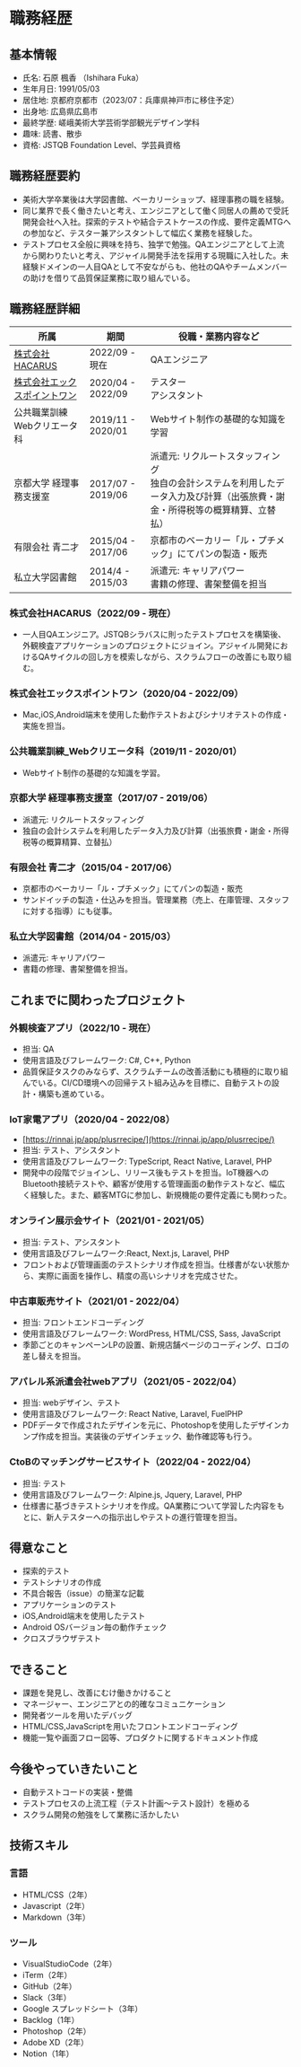 # 職務経歴

## 基本情報

- 氏名: 石原 楓香 （Ishihara Fuka）
- 生年月日: 1991/05/03
- 居住地: 京都府京都市（2023/07：兵庫県神戸市に移住予定）
- 出身地: 広島県広島市
- 最終学歴: 嵯峨美術大学芸術学部観光デザイン学科
- 趣味: 読書、散歩
- 資格: JSTQB Foundation Level、学芸員資格

## 職務経歴要約

- 美術大学卒業後は大学図書館、ベーカリーショップ、経理事務の職を経験。
- 同じ業界で長く働きたいと考え、エンジニアとして働く同居人の薦めで受託開発会社へ入社。探索的テストや結合テストケースの作成、要件定義MTGへの参加など、テスター兼アシスタントして幅広く業務を経験した。
- テストプロセス全般に興味を持ち、独学で勉強。QAエンジニアとして上流から関わりたいと考え、アジャイル開発手法を採用する現職に入社した。未経験ドメインの一人目QAとして不安ながらも、他社のQAやチームメンバーの助けを借りて品質保証業務に取り組んでいる。

## 職務経歴詳細

| 所属 | 期間 | 役職・業務内容など |
| - | - | - |
| [株式会社HACARUS](https://hacarus.com/ja/) | 2022/09 - 現在 | QAエンジニア |
| [株式会社エックスポイントワン](https://x-point-1.net/) | 2020/04 - 2022/09 | テスター<br>アシスタント |
| 公共職業訓練<br>Webクリエータ科 | 2019/11 - 2020/01 | Webサイト制作の基礎的な知識を学習 |
| 京都大学 経理事務支援室 | 2017/07 - 2019/06 | 派遣元: リクルートスタッフィング<br>独自の会計システムを利用したデータ入力及び計算（出張旅費・謝金・所得税等の概算精算、立替払） |
| 有限会社 青二才 | 2015/04 - 2017/06 | 京都市のベーカリー「ル・プチメック」にてパンの製造・販売 |
| 私立大学図書館 | 2014/4 - 2015/03 | 派遣元: キャリアパワー<br>書籍の修理、書架整備を担当 |

### 株式会社HACARUS（2022/09 - 現在）

- 一人目QAエンジニア。JSTQBシラバスに則ったテストプロセスを構築後、外観検査アプリケーションのプロジェクトにジョイン。アジャイル開発におけるQAサイクルの回し方を模索しながら、スクラムフローの改善にも取り組む。

### 株式会社エックスポイントワン（2020/04 - 2022/09）

- Mac,iOS,Android端末を使用した動作テストおよびシナリオテストの作成・実施を担当。

### 公共職業訓練_Webクリエータ科（2019/11 - 2020/01）

- Webサイト制作の基礎的な知識を学習。

### 京都大学 経理事務支援室（2017/07 - 2019/06）

- 派遣元: リクルートスタッフィング
- 独自の会計システムを利用したデータ入力及び計算（出張旅費・謝金・所得税等の概算精算、立替払）

### 有限会社 青二才（2015/04 - 2017/06）

- 京都市のベーカリー「ル・プチメック」にてパンの製造・販売
- サンドイッチの製造・仕込みを担当。管理業務（売上、在庫管理、スタッフに対する指導）にも従事。

### 私立大学図書館（2014/04 - 2015/03）

- 派遣元: キャリアパワー
- 書籍の修理、書架整備を担当。

## これまでに関わったプロジェクト

### 外観検査アプリ（2022/10 - 現在）

- 担当: QA
- 使用言語及びフレームワーク: C#, C++, Python
- 品質保証タスクのみならず、スクラムチームの改善活動にも積極的に取り組んでいる。CI/CD環境への回帰テスト組み込みを目標に、自動テストの設計・構築も進めている。

### IoT家電アプリ（2020/04 - 2022/08）

- [https://rinnai.jp/app/plusrrecipe/](https://rinnai.jp/app/plusrrecipe/)
- 担当: テスト、アシスタント
- 使用言語及びフレームワーク: TypeScript, React Native, Laravel, PHP 
- 開発中の段階でジョインし、リリース後もテストを担当。IoT機器へのBluetooth接続テストや、顧客が使用する管理画面の動作テストなど、幅広く経験した。また、顧客MTGに参加し、新規機能の要件定義にも関わった。

### オンライン展示会サイト（2021/01 - 2021/05）

- 担当: テスト、アシスタント
- 使用言語及びフレームワーク:React, Next.js, Laravel, PHP
- フロントおよび管理画面のテストシナリオ作成を担当。仕様書がない状態から、実際に画面を操作し、精度の高いシナリオを完成させた。

### 中古車販売サイト（2021/01 - 2022/04）

- 担当: フロントエンドコーディング
- 使用言語及びフレームワーク: WordPress, HTML/CSS, Sass, JavaScript
- 季節ごとのキャンペーンLPの設置、新規店舗ページのコーディング、ロゴの差し替えを担当。

### アパレル系派遣会社webアプリ（2021/05 - 2022/04）

- 担当: webデザイン、テスト
- 使用言語及びフレームワーク: React Native, Laravel, FuelPHP
- PDFデータで作成されたデザインを元に、Photoshopを使用したデザインカンプ作成を担当。実装後のデザインチェック、動作確認等も行う。

### CtoBのマッチングサービスサイト（2022/04 - 2022/04）

- 担当: テスト
- 使用言語及びフレームワーク: Alpine.js, Jquery, Laravel, PHP
- 仕様書に基づきテストシナリオを作成。QA業務について学習した内容をもとに、新人テスターへの指示出しやテストの進行管理を担当。

<!-- ## 副業で担当していた案件

### 着物レンタルサイトの保守（2021/03 - 2022/04）

- 和装プロデュース会社の関連Webサイト。顧客の要望をヒアリングした上でwelcartプラグインを導入し、商品の受注をサイト上で行えるよう改修した。
- 使用言語及びフレームワーク: HTML/CSS, JavaScript, WordPress
- 担当: 開発、保守・運用

### アパレルサイトの企画・運用（2020/03 - 2022/04）

- [http://lala-okamoto.com/](http://lala-okamoto.com/)
- 個人でアパレルブランドを運営している友人のポートフォリオサイト
- 担当: 企画、開発、保守・運用、デザイン
- 使用言語及びフレームワーク: Nuxt.js, microCMS -->

## 得意なこと

- 探索的テスト
- テストシナリオの作成
- 不具合報告（issue）の簡潔な記載
- アプリケーションのテスト
- iOS,Android端末を使用したテスト
- Android OSバージョン毎の動作チェック
- クロスブラウザテスト

## できること

- 課題を発見し、改善にむけ働きかけること
- マネージャー、エンジニアとの的確なコミュニケーション
- 開発者ツールを用いたデバッグ
- HTML/CSS,JavaScriptを用いたフロントエンドコーディング
- 機能一覧や画面フロー図等、プロダクトに関するドキュメント作成

## 今後やっていきたいこと

- 自動テストコードの実装・整備
- テストプロセスの上流工程（テスト計画〜テスト設計）を極める
- スクラム開発の勉強をして業務に活かしたい

## 技術スキル

### 言語

- HTML/CSS（2年）
- Javascript（2年）
- Markdown（3年）

### ツール

- VisualStudioCode（2年）
- iTerm（2年）
- GitHub（2年）
- Slack（3年）
- Google スプレッドシート（3年）
- Backlog（1年）
- Photoshop（2年）
- Adobe XD（2年）
- Notion（1年）

<!-- ### フレームワーク

- Nuxt.js（2年）
- WordPress（1年） -->
